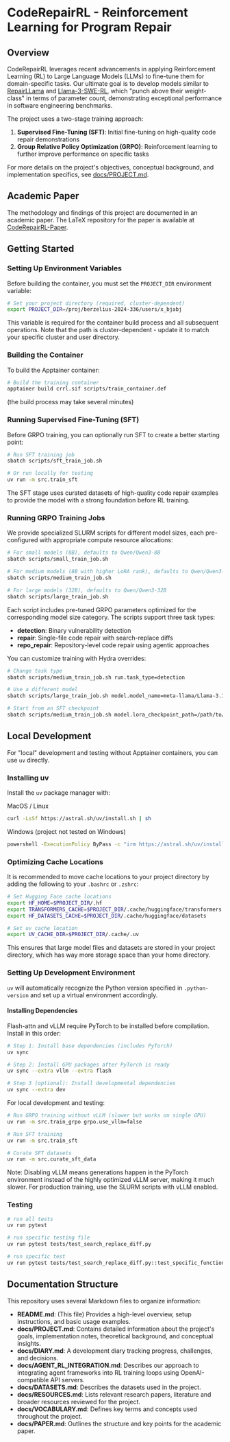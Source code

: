 # CodeRepairRL - Reinforcement Learning for Program Repair

## Overview

CodeRepairRL leverages recent advancements in applying Reinforcement Learning (RL) to Large Language Models (LLMs) to fine-tune them for domain-specific tasks. Our ultimate goal is to develop models similar to [RepairLLama](https://arxiv.org/pdf/2312.15698) and [Llama-3-SWE-RL](https://arxiv.org/pdf/2502.18449), which "punch above their weight-class" in terms of parameter count, demonstrating exceptional performance in software engineering benchmarks.

The project uses a two-stage training approach:
1. **Supervised Fine-Tuning (SFT)**: Initial fine-tuning on high-quality code repair demonstrations
2. **Group Relative Policy Optimization (GRPO)**: Reinforcement learning to further improve performance on specific tasks

For more details on the project's objectives, conceptual background, and implementation specifics, see [docs/PROJECT.md](docs/PROJECT.md).

## Academic Paper

The methodology and findings of this project are documented in an academic paper. The LaTeX repository for the paper is available at [CodeRepairRL-Paper](https://github.com/BjarniHaukur/CodeRepairRL-Paper).

## Getting Started

### Setting Up Environment Variables

Before building the container, you must set the `PROJECT_DIR` environment variable:

```bash
# Set your project directory (required, cluster-dependent)
export PROJECT_DIR=/proj/berzelius-2024-336/users/x_bjabj
```

This variable is required for the container build process and all subsequent operations. Note that the path is cluster-dependent - update it to match your specific cluster and user directory.

### Building the Container

To build the Apptainer container:

```bash
# Build the training container 
apptainer build crrl.sif scripts/train_container.def
```

(the build process may take several minutes)

### Running Supervised Fine-Tuning (SFT)

Before GRPO training, you can optionally run SFT to create a better starting point:

```bash
# Run SFT training job
sbatch scripts/sft_train_job.sh

# Or run locally for testing
uv run -m src.train_sft
```

The SFT stage uses curated datasets of high-quality code repair examples to provide the model with a strong foundation before RL training.

### Running GRPO Training Jobs

We provide specialized SLURM scripts for different model sizes, each pre-configured with appropriate compute resource allocations:

```bash
# For small models (8B), defaults to Qwen/Qwen3-8B
sbatch scripts/small_train_job.sh

# For medium models (8B with higher LoRA rank), defaults to Qwen/Qwen3-8B
sbatch scripts/medium_train_job.sh

# For large models (32B), defaults to Qwen/Qwen3-32B
sbatch scripts/large_train_job.sh
```

Each script includes pre-tuned GRPO parameters optimized for the corresponding model size category. The scripts support three task types:
- **detection**: Binary vulnerability detection
- **repair**: Single-file code repair with search-replace diffs
- **repo_repair**: Repository-level code repair using agentic approaches

You can customize training with Hydra overrides:

```bash
# Change task type
sbatch scripts/medium_train_job.sh run.task_type=detection

# Use a different model
sbatch scripts/large_train_job.sh model.model_name=meta-llama/Llama-3.1-70B-Instruct

# Start from an SFT checkpoint
sbatch scripts/medium_train_job.sh model.lora_checkpoint_path=/path/to/sft/checkpoint
```

## Local Development

For "local" development and testing without Apptainer containers, you can use `uv` directly.

### Installing uv

Install the `uv` package manager with:

MacOS / Linux
```bash
curl -LsSf https://astral.sh/uv/install.sh | sh
```

Windows (project not tested on Windows)
```bash
powershell -ExecutionPolicy ByPass -c "irm https://astral.sh/uv/install.ps1 | iex"
```

### Optimizing Cache Locations

It is recommended to move cache locations to your project directory by adding the following to your `.bashrc` or `.zshrc`:

```bash
# Set Hugging Face cache locations
export HF_HOME=$PROJECT_DIR/.hf
export TRANSFORMERS_CACHE=$PROJECT_DIR/.cache/huggingface/transformers
export HF_DATASETS_CACHE=$PROJECT_DIR/.cache/huggingface/datasets

# Set uv cache location
export UV_CACHE_DIR=$PROJECT_DIR/.cache/.uv
```

This ensures that large model files and datasets are stored in your project directory, which has way more storage space than your home directory.

### Setting Up Development Environment

`uv` will automatically recognize the Python version specified in `.python-version` and set up a virtual environment accordingly.

#### Installing Dependencies

Flash-attn and vLLM require PyTorch to be installed before compilation. Install in this order:

```bash
# Step 1: Install base dependencies (includes PyTorch)
uv sync

# Step 2: Install GPU packages after PyTorch is ready
uv sync --extra vllm --extra flash

# Step 3 (optional): Install developmental dependencies
uv sync --extra dev
```

For local development and testing:

```bash
# Run GRPO training without vLLM (slower but works on single GPU)
uv run -m src.train_grpo grpo.use_vllm=false

# Run SFT training
uv run -m src.train_sft

# Curate SFT datasets
uv run -m src.curate_sft_data
```

Note: Disabling vLLM means generations happen in the PyTorch environment instead of the highly optimized vLLM server, making it much slower. For production training, use the SLURM scripts with vLLM enabled.

### Testing

```bash
# run all tests
uv run pytest

# run specific testing file
uv run pytest tests/test_search_replace_diff.py

# run specific test
uv run pytest tests/test_search_replace_diff.py::test_specific_function
```

## Documentation Structure

This repository uses several Markdown files to organize information:

- **README.md**: (This file) Provides a high-level overview, setup instructions, and basic usage examples.
- **docs/PROJECT.md**: Contains detailed information about the project's goals, implementation notes, theoretical background, and conceptual insights.
- **docs/DIARY.md**: A development diary tracking progress, challenges, and decisions.
- **docs/AGENT_RL_INTEGRATION.md**: Describes our approach to integrating agent frameworks into RL training loops using OpenAI-compatible API servers.
- **docs/DATASETS.md**: Describes the datasets used in the project.
- **docs/RESOURCES.md**: Lists relevant research papers, literature and broader resources reviewed for the project.
- **docs/VOCABULARY.md**: Defines key terms and concepts used throughout the project.
- **docs/PAPER.md**: Outlines the structure and key points for the academic paper.